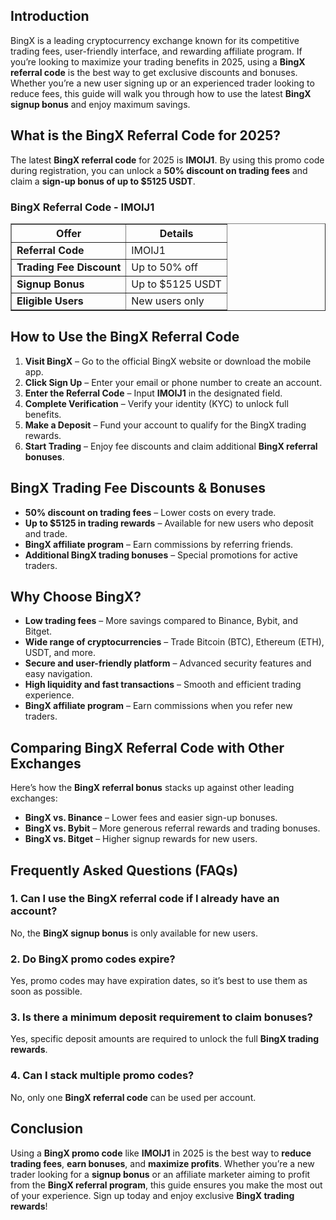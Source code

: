 <h2>Introduction</h2>
<p>BingX is a leading cryptocurrency exchange known for its competitive trading fees, user-friendly interface, and rewarding affiliate program. If you’re looking to maximize your trading benefits in 2025, using a <strong>BingX referral code</strong> is the best way to get exclusive discounts and bonuses. Whether you’re a new user signing up or an experienced trader looking to reduce fees, this guide will walk you through how to use the latest <strong>BingX signup bonus</strong> and enjoy maximum savings.</p>

<h2>What is the BingX Referral Code for 2025?</h2>
<p>The latest <strong>BingX referral code</strong> for 2025 is <strong>IMOIJ1</strong>. By using this promo code during registration, you can unlock a <strong>50% discount on trading fees</strong> and claim a <strong>sign-up bonus of up to $5125 USDT</strong>.</p>

<h3>BingX Referral Code - IMOIJ1</h3>
<table border="1">
    <tr>
        <th>Offer</th>
        <th>Details</th>
    </tr>
    <tr>
        <td><strong>Referral Code</strong></td>
        <td>IMOIJ1</td>
    </tr>
    <tr>
        <td><strong>Trading Fee Discount</strong></td>
        <td>Up to 50% off</td>
    </tr>
    <tr>
        <td><strong>Signup Bonus</strong></td>
        <td>Up to $5125 USDT</td>
    </tr>
    <tr>
        <td><strong>Eligible Users</strong></td>
        <td>New users only</td>
    </tr>
</table>

<h2>How to Use the BingX Referral Code</h2>
<ol>
    <li><strong>Visit BingX</strong> – Go to the official BingX website or download the mobile app.</li>
    <li><strong>Click Sign Up</strong> – Enter your email or phone number to create an account.</li>
    <li><strong>Enter the Referral Code</strong> – Input <strong>IMOIJ1</strong> in the designated field.</li>
    <li><strong>Complete Verification</strong> – Verify your identity (KYC) to unlock full benefits.</li>
    <li><strong>Make a Deposit</strong> – Fund your account to qualify for the BingX trading rewards.</li>
    <li><strong>Start Trading</strong> – Enjoy fee discounts and claim additional <strong>BingX referral bonuses</strong>.</li>
</ol>

<h2>BingX Trading Fee Discounts & Bonuses</h2>
<ul>
    <li><strong>50% discount on trading fees</strong> – Lower costs on every trade.</li>
    <li><strong>Up to $5125 in trading rewards</strong> – Available for new users who deposit and trade.</li>
    <li><strong>BingX affiliate program</strong> – Earn commissions by referring friends.</li>
    <li><strong>Additional BingX trading bonuses</strong> – Special promotions for active traders.</li>
</ul>

<h2>Why Choose BingX?</h2>
<ul>
    <li><strong>Low trading fees</strong> – More savings compared to Binance, Bybit, and Bitget.</li>
    <li><strong>Wide range of cryptocurrencies</strong> – Trade Bitcoin (BTC), Ethereum (ETH), USDT, and more.</li>
    <li><strong>Secure and user-friendly platform</strong> – Advanced security features and easy navigation.</li>
    <li><strong>High liquidity and fast transactions</strong> – Smooth and efficient trading experience.</li>
    <li><strong>BingX affiliate program</strong> – Earn commissions when you refer new traders.</li>
</ul>

<h2>Comparing BingX Referral Code with Other Exchanges</h2>
<p>Here’s how the <strong>BingX referral bonus</strong> stacks up against other leading exchanges:</p>
<ul>
    <li><strong>BingX vs. Binance</strong> – Lower fees and easier sign-up bonuses.</li>
    <li><strong>BingX vs. Bybit</strong> – More generous referral rewards and trading bonuses.</li>
    <li><strong>BingX vs. Bitget</strong> – Higher signup rewards for new users.</li>
</ul>

<h2>Frequently Asked Questions (FAQs)</h2>
<h3>1. Can I use the BingX referral code if I already have an account?</h3>
<p>No, the <strong>BingX signup bonus</strong> is only available for new users.</p>

<h3>2. Do BingX promo codes expire?</h3>
<p>Yes, promo codes may have expiration dates, so it’s best to use them as soon as possible.</p>

<h3>3. Is there a minimum deposit requirement to claim bonuses?</h3>
<p>Yes, specific deposit amounts are required to unlock the full <strong>BingX trading rewards</strong>.</p>

<h3>4. Can I stack multiple promo codes?</h3>
<p>No, only one <strong>BingX referral code</strong> can be used per account.</p>

<h2>Conclusion</h2>
<p>Using a <strong>BingX promo code</strong> like <strong>IMOIJ1</strong> in 2025 is the best way to <strong>reduce trading fees</strong>, <strong>earn bonuses</strong>, and <strong>maximize profits</strong>. Whether you’re a new trader looking for a <strong>signup bonus</strong> or an affiliate marketer aiming to profit from the <strong>BingX referral program</strong>, this guide ensures you make the most out of your experience. Sign up today and enjoy exclusive <strong>BingX trading rewards</strong>!</p>
